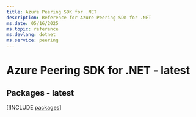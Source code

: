 ```yaml
---
title: Azure Peering SDK for .NET
description: Reference for Azure Peering SDK for .NET
ms.date: 05/16/2025
ms.topic: reference
ms.devlang: dotnet
ms.service: peering
---
```

# Azure Peering SDK for .NET - latest
## Packages - latest
[!INCLUDE [packages](peering-index.md)]